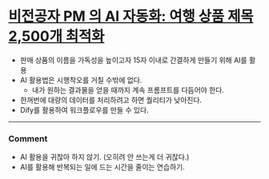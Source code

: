 # [비전공자 PM 의 AI 자동화: 여행 상품 제목 2,500개 최적화](https://medium.com/myrealtrip-product/%EB%B9%84%EC%A0%84%EA%B3%B5%EC%9E%90-pm-%EC%9D%98-ai-%EC%9E%90%EB%8F%99%ED%99%94-%EC%97%AC%ED%96%89-%EC%83%81%ED%92%88-%EC%A0%9C%EB%AA%A9-2-500%EA%B0%9C-%EC%B5%9C%EC%A0%81%ED%99%94-09f9779a17e7)

- 판매 상품의 이름을 가독성을 높이고자 15자 이내로 간결하게 만들기 위해 AI를 활용
- AI 활용법은 시행착오를 거칠 수밖에 없다.
   - 내가 원하는 결과물을 얻을 때까지 계속 프롬프트를 다듬어야 한다.
- 한꺼번에 대량의 데이터를 처리하려고 하면 퀄리티가 낮아진다.
- Dify를 활용하여 워크플로우를 만들 수 있다.

---

### Comment
- AI 활용을 귀찮아 하지 않기. (오히려 안 쓰는게 더 귀찮다.)
- AI를 활용해 반복되는 일에 드는 시간을 줄이는 연습하기.
